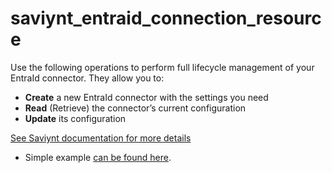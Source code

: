 # saviynt_entraid_connection_resource

Use the following operations to perform full lifecycle management of your EntraId connector. They allow you to:

- **Create** a new EntraId connector with the settings you need  
- **Read** (Retrieve) the connector’s current configuration  
- **Update** its configuration

[See Saviynt documentation for more details](https://docs.saviyntcloud.com/bundle/AzureAD-25/page/Content/Using-Classic-Integration-v2022x.htm)

- Simple example [can be found here](./resource.tf).
